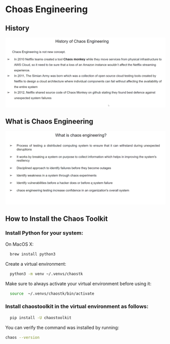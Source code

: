 # Choas Engineering

## History 

![history](images/history.png)

## What is Chaos Engineering 

![chaos](images/chaos.png)


## How to Install the Chaos Toolkit


### Install Python for your system:

On MacOS X:


```bash
  brew install python3
```

Create a virtual environment:

```bash
  python3 -m venv ~/.venvs/chaostk
```

Make sure to always activate your virtual environment before using it:

```bash
  source  ~/.venvs/chaostk/bin/activate
```


### Install chaostoolkit in the virtual environment as follows:

```bash
  pip install -U chaostoolkit
```

You can verify the command was installed by running:

```bash
chaos --version
```